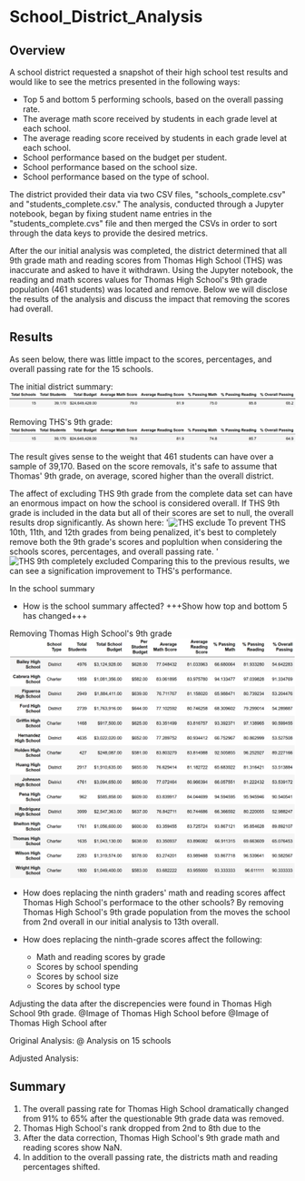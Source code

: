 # School_District_Analysis
## Overview
A school district requested a snapshot of their high school test results and would like to see the metrics presented in the following ways:

* Top 5 and bottom 5 performing schools, based on the overall passing rate.
* The average math score received by students in each grade level at each school.
* The average reading score received by students in each grade level at each school.
* School performance based on the budget per student.
* School performance based on the school size.
* School performance based on the type of school.

The district provided their data via two CSV files, "schools_complete.csv" and "students_complete.csv." The analysis, conducted through a Jupyter notebook, began by fixing student name entries in the "students_complete.cvs" file and then merged the CSVs in order to sort through the data keys to provide the desired metrics.

After the our initial analysis was completed, the district determined that all 9th grade math and reading scores from Thomas High School (THS) was inaccurate and asked to have it withdrawn. Using the Jupyter notebook, the reading and math scores values for Thomas High School's 9th grade population (461 students) was located and remove. Below we will disclose the results of the analysis and discuss the impact that removing the scores had overall.

## Results

As seen below, there was little impact to the scores, percentages, and overall passing rate for the 15 schools. 

The initial district summary: 
![initial district summary](https://github.com/jp3tty/School_District_Analysis/blob/main/Images/initial_district_summary.PNG)

Removing THS's 9th grade:
![adjusted district summary](https://github.com/jp3tty/School_District_Analysis/blob/main/Images/adjusted_district_summary.PNG)

The result gives sense to the weight that 461 students can have over a sample of 39,170. Based on the score removals, it's safe to assume that Thomas' 9th grade, on average, scored higher than the overall district.

The affect of excluding THS 9th grade from the complete data set can have an enormous impact on how the school is considered overall. If THS 9th grade is included in the data but all of their scores are set to null, the overall results drop significantly. As shown here:
'![THS exclude]()
To prevent THS 10th, 11th, and 12th grades from being penalized, it's best to completely remove both the 9th grade's scores and poplultion when considering the schools scores, percentages, and overall passing rate.
'![THS 9th completely excluded]()
Comparing this to the previous results, we can see a signification improvement to THS's performance.

In the school summary 

* How is the school summary affected?
+++Show how top and bottom 5 has changed+++

Removing Thomas High School's 9th grade
![adjusted school summary](https://github.com/jp3tty/School_District_Analysis/blob/main/Images/adjusted_school_summary.PNG)

* How does replacing the ninth graders' math and reading scores affect Thomas High School's performace to the other schools?
By removing Thomas High School's 9th grade population from the moves the school from 2nd overall in our initial analysis to 13th overall.

* How does replacing the ninth-grade scores affect the following:
  * Math and reading scores by grade
  * Scores by school spending
  * Scores by school size
  * Scores by school type

Adjusting the data after the discrepencies were found in Thomas High School 9th grade.
@Image of Thomas High School before
@Image of Thomas High School after

Original Analysis:
@ Analysis on 15 schools



Adjusted Analysis:


## Summary
1. The overall passing rate for Thomas High School dramatically changed from 91% to 65% after the questionable 9th grade data was removed.
2. Thomas High School's rank dropped from 2nd to 8th due to the 
3. After the data correction, Thomas High School's 9th grade math and reading scores show NaN.
4. In addition to the overall passing rate, the districts math and reading percentages shifted. 
